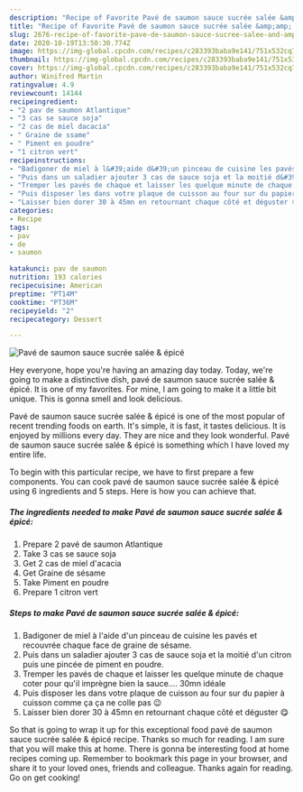 ```yaml
---
description: "Recipe of Favorite Pavé de saumon sauce sucrée salée &amp;amp; épicé"
title: "Recipe of Favorite Pavé de saumon sauce sucrée salée &amp;amp; épicé"
slug: 2676-recipe-of-favorite-pave-de-saumon-sauce-sucree-salee-and-amp-epice
date: 2020-10-19T13:50:30.774Z
image: https://img-global.cpcdn.com/recipes/c283393baba9e141/751x532cq70/pave-de-saumon-sauce-sucree-salee-epice-photo-principale-de-la-recette.jpg
thumbnail: https://img-global.cpcdn.com/recipes/c283393baba9e141/751x532cq70/pave-de-saumon-sauce-sucree-salee-epice-photo-principale-de-la-recette.jpg
cover: https://img-global.cpcdn.com/recipes/c283393baba9e141/751x532cq70/pave-de-saumon-sauce-sucree-salee-epice-photo-principale-de-la-recette.jpg
author: Winifred Martin
ratingvalue: 4.9
reviewcount: 14144
recipeingredient:
- "2 pav de saumon Atlantique"
- "3 cas se sauce soja"
- "2 cas de miel dacacia"
- " Graine de ssame"
- " Piment en poudre"
- "1 citron vert"
recipeinstructions:
- "Badigoner de miel à l&#39;aide d&#39;un pinceau de cuisine les pavés et recouvrée chaque face de graine de sésame."
- "Puis dans un saladier ajouter 3 cas de sauce soja et la moitié d&#39;un citron puis une pincée de piment en poudre."
- "Tremper les pavés de chaque et laisser les quelque minute de chaque coter pour qu&#39;il imprègne bien la sauce.... 30mn idéale"
- "Puis disposer les dans votre plaque de cuisson au four sur du papier à cuisson comme ça ça ne colle pas 😉"
- "Laisser bien dorer 30 à 45mn en retournant chaque côté et déguster 😋"
categories:
- Recipe
tags:
- pav
- de
- saumon

katakunci: pav de saumon 
nutrition: 193 calories
recipecuisine: American
preptime: "PT14M"
cooktime: "PT36M"
recipeyield: "2"
recipecategory: Dessert

---
```



![Pavé de saumon sauce sucrée salée &amp; épicé](https://img-global.cpcdn.com/recipes/c283393baba9e141/751x532cq70/pave-de-saumon-sauce-sucree-salee-epice-photo-principale-de-la-recette.jpg)

Hey everyone, hope you're having an amazing day today. Today, we're going to make a distinctive dish, pavé de saumon sauce sucrée salée &amp; épicé. It is one of my favorites. For mine, I am going to make it a little bit unique. This is gonna smell and look delicious.



Pavé de saumon sauce sucrée salée &amp; épicé is one of the most popular of recent trending foods on earth. It's simple, it is fast, it tastes delicious. It is enjoyed by millions every day. They are nice and they look wonderful. Pavé de saumon sauce sucrée salée &amp; épicé is something which I have loved my entire life.


To begin with this particular recipe, we have to first prepare a few components. You can cook pavé de saumon sauce sucrée salée &amp; épicé using 6 ingredients and 5 steps. Here is how you can achieve that.

<!--inarticleads1-->

##### The ingredients needed to make Pavé de saumon sauce sucrée salée &amp; épicé:

1. Prepare 2 pavé de saumon Atlantique
1. Take 3 cas se sauce soja
1. Get 2 cas de miel d&#39;acacia
1. Get  Graine de sésame
1. Take  Piment en poudre
1. Prepare 1 citron vert




<!--inarticleads2-->

##### Steps to make Pavé de saumon sauce sucrée salée &amp; épicé:

1. Badigoner de miel à l&#39;aide d&#39;un pinceau de cuisine les pavés et recouvrée chaque face de graine de sésame.
1. Puis dans un saladier ajouter 3 cas de sauce soja et la moitié d&#39;un citron puis une pincée de piment en poudre.
1. Tremper les pavés de chaque et laisser les quelque minute de chaque coter pour qu&#39;il imprègne bien la sauce.... 30mn idéale
1. Puis disposer les dans votre plaque de cuisson au four sur du papier à cuisson comme ça ça ne colle pas 😉
1. Laisser bien dorer 30 à 45mn en retournant chaque côté et déguster 😋




So that is going to wrap it up for this exceptional food pavé de saumon sauce sucrée salée &amp; épicé recipe. Thanks so much for reading. I am sure that you will make this at home. There is gonna be interesting food at home recipes coming up. Remember to bookmark this page in your browser, and share it to your loved ones, friends and colleague. Thanks again for reading. Go on get cooking!
